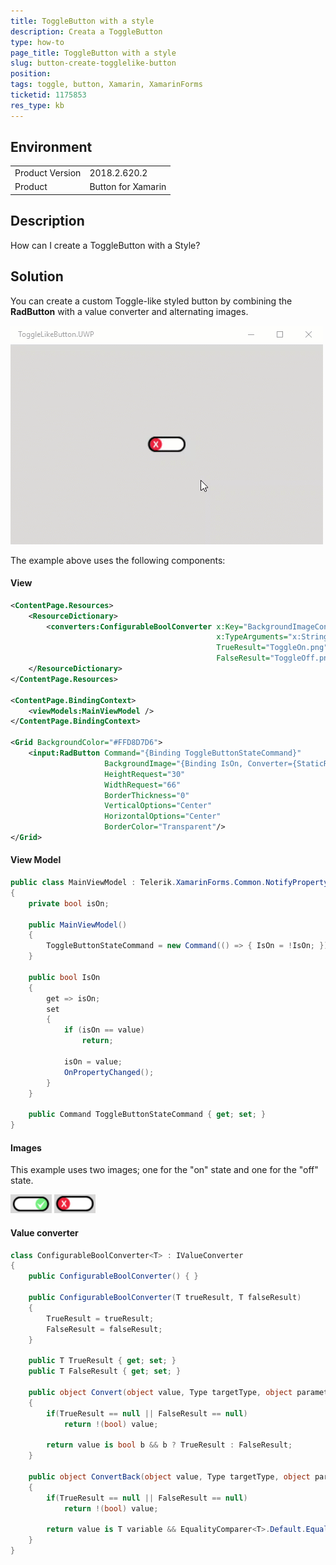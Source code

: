 ```yaml
---
title: ToggleButton with a style
description: Creata a ToggleButton
type: how-to
page_title: ToggleButton with a style
slug: button-create-togglelike-button
position: 
tags: toggle, button, Xamarin, XamarinForms
ticketid: 1175853
res_type: kb
---
```


## Environment
<table>
	<tr>
		<td>Product Version</td>
		<td>2018.2.620.2</td>
	</tr>
	<tr>
		<td>Product</td>
		<td>Button for Xamarin</td>
	</tr>
</table>


## Description

How can I create a ToggleButton with a Style?

## Solution

You can create a custom Toggle-like styled button by combining the **RadButton** with a value converter and alternating images.

![Toggle-like Button Example](images/button-howto-toggle-result.gif)

The example above uses the following components:

#### View

```xml
<ContentPage.Resources>
    <ResourceDictionary>
        <converters:ConfigurableBoolConverter x:Key="BackgroundImageConverter"
                                              x:TypeArguments="x:String"
                                              TrueResult="ToggleOn.png"
                                              FalseResult="ToggleOff.png"/>
    </ResourceDictionary>
</ContentPage.Resources>

<ContentPage.BindingContext>
    <viewModels:MainViewModel />
</ContentPage.BindingContext>

<Grid BackgroundColor="#FFD8D7D6">
    <input:RadButton Command="{Binding ToggleButtonStateCommand}" 
                     BackgroundImage="{Binding IsOn, Converter={StaticResource BackgroundImageConverter}}" 
                     HeightRequest="30"
                     WidthRequest="66"
                     BorderThickness="0"
                     VerticalOptions="Center"
                     HorizontalOptions="Center"
                     BorderColor="Transparent"/>
</Grid>
```

#### View Model

```C#
public class MainViewModel : Telerik.XamarinForms.Common.NotifyPropertyChangedBase
{
    private bool isOn;

    public MainViewModel()
    {
        ToggleButtonStateCommand = new Command(() => { IsOn = !IsOn; });
    }

    public bool IsOn
    {
        get => isOn;
        set
        {
            if (isOn == value)
                return;

            isOn = value;
            OnPropertyChanged();
        }
    }

    public Command ToggleButtonStateCommand { get; set; }
}
```

#### Images

This example uses two images; one for the "on" state and one for the "off" state.

![Button Key Features Example](images/button-howto-togglebutton-on.png)
![Button Key Features Example](images/button-howto-togglebutton-off.png)


#### Value converter


```C#
class ConfigurableBoolConverter<T> : IValueConverter
{
    public ConfigurableBoolConverter() { }

    public ConfigurableBoolConverter(T trueResult, T falseResult)
    {
        TrueResult = trueResult;
        FalseResult = falseResult;
    }

    public T TrueResult { get; set; }
    public T FalseResult { get; set; }

    public object Convert(object value, Type targetType, object parameter, CultureInfo culture)
    {
        if(TrueResult == null || FalseResult == null)
            return !(bool) value;

        return value is bool b && b ? TrueResult : FalseResult;
    }

    public object ConvertBack(object value, Type targetType, object parameter, CultureInfo culture)
    {
        if(TrueResult == null || FalseResult == null)
            return !(bool) value;

        return value is T variable && EqualityComparer<T>.Default.Equals(variable, TrueResult);
    }
}
```
